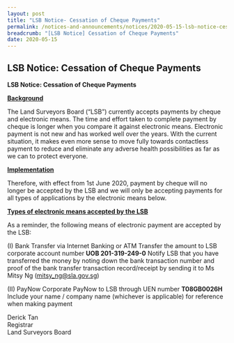 ```yaml
---
layout: post
title: "LSB Notice- Cessation of Cheque Payments"
permalink: /notices-and-announcements/notices/2020-05-15-lsb-notice-cessation-cheque-payments/
breadcrumb: "[LSB Notice] Cessation of Cheque Payments"
date: 2020-05-15
---
```


LSB Notice: Cessation of Cheque Payments
---
**LSB Notice:  Cessation of Cheque Payments**

<u><b>Background</b></u>


The Land Surveyors Board (“LSB”) currently accepts payments by cheque and electronic means. The time and effort taken to complete payment by cheque is longer when you compare it against electronic means. Electronic payment is not new and has worked well over the years. With the current situation, it makes even more sense to move fully towards contactless payment to reduce and eliminate any adverse health possibilities as far as we can to protect everyone. 
 
<u><b>Implementation</b></u>
 
Therefore, with effect from 1st June 2020, payment by cheque will no longer be accepted by the LSB and we will only be accepting payments for all types of applications by the electronic means below.
 
<u><b>Types of electronic means accepted by the LSB</b></u>
 
As a reminder, the following means of electronic payment are accepted by the LSB:
 
(I) Bank Transfer via Internet Banking or ATM
Transfer the amount to LSB corporate account number **UOB 201-319-249-0**
Notify LSB that you have transferred the money by noting down the bank transaction number and proof of the bank transfer transaction record/receipt by sending it to Ms Mitsy Ng (mitsy_ng@sla.gov.sg)
 
(II) PayNow Corporate
PayNow to LSB through UEN number **T08GB0026H**
Include your name / company name (whichever is applicable) for reference when making payment

 Derick Tan<br>Registrar<br>Land Surveyors Board  

